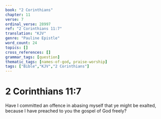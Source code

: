 ```yaml
---
book: "2 Corinthians"
chapter: 11
verse: 7
ordinal_verse: 28997
ref: "2 Corinthians 11:7"
translation: "KJV"
genre: "Pauline Epistle"
word_count: 24
topics: []
cross_references: []
grammar_tags: [question]
thematic_tags: [names-of-god, praise-worship]
tags: ["Bible","KJV","2 Corinthians"]
---
```


# 2 Corinthians 11:7

Have I committed an offence in abasing myself that ye might be exalted, because I have preached to you the gospel of God freely?
